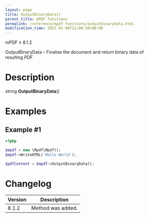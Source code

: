 ```yaml
---
layout: page
title: OutputBinaryData()
parent_title: mPDF functions
permalink: /reference/mpdf-functions/outputbinarydata.html
modification_time: 2022-01-08T12:00:50+00:00
---
```


mPDF &ge; 8.1.2

OutputBinaryData – Finalise the document and return binary data of resulting PDF

# Description

string **OutputBinaryData**()

# Examples

## Example #1

```php
<?php

$mpdf = new \Mpdf\Mpdf();
$mpdf->WriteHTML('Hello World');

$pdfContent = $mpdf->OutputBinaryData();
```

# Changelog

<table class="table">
<thead>
<tr>
    <th>Version</th>
    <th>Description</th>
</tr>
</thead>
<tbody>
<tr>
    <td>8.1.2</td>
    <td>Method was added.</td>
</tr>
</tbody>
</table>